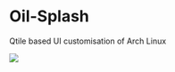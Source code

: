 # Oil-Splash
Qtile based UI customisation of Arch Linux


![](https://github.com/TheWonkyTestube/Oil-Splash/blob/main/assets/Oil%20Splash.png)
